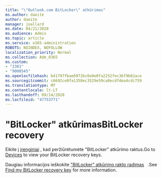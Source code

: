 ```yaml
---
title: "\"Outlook.com BitLocker\" atkūrimas"
ms.author: daeite
author: daeite
manager: joallard
ms.date: 04/21/2020
ms.audience: Admin
ms.topic: article
ms.service: o365-administration
ROBOTS: NOINDEX, NOFOLLOW
localization_priority: Normal
ms.collection: Adm_O365
ms.custom:
- "2381"
- "9000545"
ms.openlocfilehash: b41797fbae6972bc0a9e0fa2252fec36f9b02ace
ms.sourcegitcommit: c6692ce0fa1358ec3529e59ca0ecdfdea4cdc759
ms.translationtype: MT
ms.contentlocale: lt-LT
ms.lasthandoff: 09/14/2020
ms.locfileid: "47753771"
---
```

# <a name="bitlocker-recovery"></a><span data-ttu-id="3d8a1-102">"BitLocker" atkūrimas</span><span class="sxs-lookup"><span data-stu-id="3d8a1-102">BitLocker recovery</span></span>

<span data-ttu-id="3d8a1-103">Eikite į [įrenginiai](https://account.microsoft.com/devices/recoverykey) , kad peržiūrėtumėte "BitLocker" atkūrimo raktus.</span><span class="sxs-lookup"><span data-stu-id="3d8a1-103">Go to [Devices](https://account.microsoft.com/devices/recoverykey) to view your BitLocker recovery keys.</span></span>

<span data-ttu-id="3d8a1-104">Daugiau informacijos ieškokite ["BitLocker" atkūrimo rakto radimas](https://support.microsoft.com/help/4026181)   .</span><span class="sxs-lookup"><span data-stu-id="3d8a1-104">See [Find my BitLocker recovery key](https://support.microsoft.com/help/4026181) for more information.</span></span>
